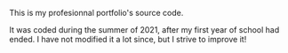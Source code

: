 This is my profesionnal portfolio's source code.

It was coded during the summer of 2021, after my first year of school had ended.
I have not modified it a lot since, but I strive to improve it!
    